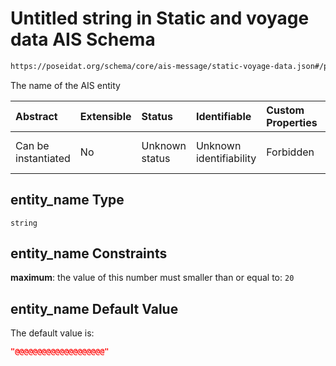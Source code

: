 # Untitled string in Static and voyage data AIS Schema

```txt
https://poseidat.org/schema/core/ais-message/static-voyage-data.json#/properties/entity_name
```

The name of the AIS entity

| Abstract            | Extensible | Status         | Identifiable            | Custom Properties | Additional Properties | Access Restrictions | Defined In                                                                                          |
| :------------------ | :--------- | :------------- | :---------------------- | :---------------- | :-------------------- | :------------------ | :-------------------------------------------------------------------------------------------------- |
| Can be instantiated | No         | Unknown status | Unknown identifiability | Forbidden         | Allowed               | none                | [static-voyage-data.json*](schemas/core/ais-message/static-voyage-data.json "open original schema") |

## entity_name Type

`string`

## entity_name Constraints

**maximum**: the value of this number must smaller than or equal to: `20`

## entity_name Default Value

The default value is:

```json
"@@@@@@@@@@@@@@@@@@@@"
```
